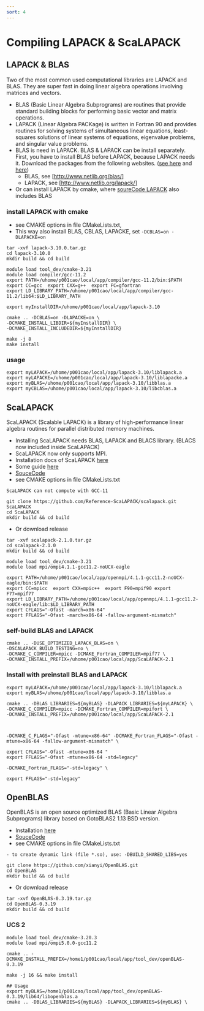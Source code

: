 ```yaml
---
sort: 4
---
```


# Compiling LAPACK & ScaLAPACK

## LAPACK & BLAS
Two of the most common used computational libraries are LAPACK and BLAS.  They are super fast in doing linear algebra operations involving matrices and vectors.
- BLAS (Basic Linear Algebra Subprograms) are routines that provide standard building blocks for performing basic vector and matrix operations. 
- LAPACK (Linear Algebra PACKage) is written in Fortran 90 and provides routines for solving systems of simultaneous linear equations, least-squares solutions of linear systems of equations, eigenvalue problems, and singular value problems.
- BLAS is need in LAPACK. BLAS & LAPACK can be install separately. First, you have to install BLAS before LAPACK, because LAPACK needs it. Download the packages from the following websites. ([see here](https://coral.ise.lehigh.edu/jild13/2016/07/27/install-lapack-and-blas-on-linux-based-systems/) and [here](https://stackoverflow.com/questions/63600714/how-to-build-blas-and-lapack-for-use-in-c-on-linux-cluster))
    - BLAS, see [http://www.netlib.org/blas/]
    - LAPACK, see [http://www.netlib.org/lapack/]
- Or can install LAPACK by cmake, where [soureCode LAPACK](https://github.com/Reference-LAPACK/lapack) also includes BLAS

### install LAPACK with cmake
- see CMAKE options in file CMakeLists.txt, 
- This way also install BLAS, CBLAS, LAPACKE, set `-DCBLAS=on -DLAPACKE=on`
```shell
tar -xvf lapack-3.10.0.tar.gz
cd lapack-3.10.0
mkdir build && cd build
```
```shell
module load tool_dev/cmake-3.21
module load compiler/gcc-11.2
export PATH=/uhome/p001cao/local/app/compiler/gcc-11.2/bin:$PATH
export CC=gcc  export CXX=g++  export FC=gfortran  
export LD_LIBRARY_PATH=/uhome/p001cao/local/app/compiler/gcc-11.2/lib64:$LD_LIBRARY_PATH

export myInstallDIR=/uhome/p001cao/local/app/lapack-3.10

cmake .. -DCBLAS=on -DLAPACKE=on \
-DCMAKE_INSTALL_LIBDIR=${myInstallDIR} \
-DCMAKE_INSTALL_INCLUDEDIR=${myInstallDIR}

make -j 8
make install 
```

### usage
```shell
export myLAPACK=/uhome/p001cao/local/app/lapack-3.10/liblapack.a
export myLAPACKE=/uhome/p001cao/local/app/lapack-3.10/liblapacke.a
export myBLAS=/uhome/p001cao/local/app/lapack-3.10/libblas.a
export myCBLAS=/uhome/p001cao/local/app/lapack-3.10/libcblas.a
```

## ScaLAPACK
ScaLAPACK (Scalable LAPACK) is a library of high-performance linear algebra routines for parallel distributed memory machines.
- Installing ScaLAPACK needs BLAS, LAPACK and BLACS library. (BLACS now included inside ScaLAPACK)
- ScaLAPACK now only supports MPI.
- Installation docs of ScaLAPACK [here](http://netlib.org/scalapack/scalapack_installer/README)
- Some guide [here](https://gitlab.com/arm-hpc/packages/-/wikis/packages/scalapack)
- [SouceCode](https://github.com/Reference-ScaLAPACK/scalapack)
- see CMAKE options in file CMakeLists.txt
```note 
ScaLAPACK can not compute with GCC-11
```
```shell
git clone https://github.com/Reference-ScaLAPACK/scalapack.git ScaLAPACK
cd ScaLAPACK
mkdir build && cd build
```
- Or download release
```shell
tar -xvf scalapack-2.1.0.tar.gz
cd scalapack-2.1.0
mkdir build && cd build
```

```shell
module load tool_dev/cmake-3.21          
module load mpi/ompi4.1.1-gcc11.2-noUCX-eagle

export PATH=/uhome/p001cao/local/app/openmpi/4.1.1-gcc11.2-noUCX-eagle/bin:$PATH
export CC=mpicc  export CXX=mpic++  export F90=mpif90 export F77=mpif77
export LD_LIBRARY_PATH=/uhome/p001cao/local/app/openmpi/4.1.1-gcc11.2-noUCX-eagle/lib:$LD_LIBRARY_PATH
export CFLAGS="-Ofast -march=x86-64" 
export FFLAGS="-Ofast -march=x86-64 -fallow-argument-mismatch"
```

### self-build BLAS and LAPACK
```shell
cmake .. -DUSE_OPTIMIZED_LAPACK_BLAS=on \
-DSCALAPACK_BUILD_TESTING=no \
-DCMAKE_C_COMPILER=mpicc -DCMAKE_Fortran_COMPILER=mpif77 \
-DCMAKE_INSTALL_PREFIX=/uhome/p001cao/local/app/ScaLAPACK-2.1 
```

### Install with preinstall BLAS and LAPACK
```shell
export myLAPACK=/uhome/p001cao/local/app/lapack-3.10/liblapack.a
export myBLAS=/uhome/p001cao/local/app/lapack-3.10/libblas.a

cmake .. -DBLAS_LIBRARIES=${myBLAS} -DLAPACK_LIBRARIES=${myLAPACK} \
-DCMAKE_C_COMPILER=mpicc -DCMAKE_Fortran_COMPILER=mpifort \
-DCMAKE_INSTALL_PREFIX=/uhome/p001cao/local/app/ScaLAPACK-2.1 



-DCMAKE_C_FLAGS="-Ofast -mtune=x86-64" -DCMAKE_Fortran_FLAGS="-Ofast -mtune=x86-64 -fallow-argument-mismatch" \

export CFLAGS="-Ofast -mtune=x86-64 " 
export FFLAGS="-Ofast -mtune=x86-64 -std=legacy"

-DCMAKE_Fortran_FLAGS="-std=legacy" \

export FFLAGS="-std=legacy"

```


## OpenBLAS
OpenBLAS is an open source optimized BLAS (Basic Linear Algebra Subprograms) library based on GotoBLAS2 1.13 BSD version.
- Installation  [here](https://iq.opengenus.org/install-openblas-from-source/)
- [SouceCode](https://github.com/xianyi/OpenBLAS)
- see CMAKE options in file CMakeLists.txt

```note 
- to create dynamic link (file *.so), use: -DBUILD_SHARED_LIBS=yes 
```
```shell
git clone https://github.com/xianyi/OpenBLAS.git
cd OpenBLAS
mkdir build && cd build
```
- Or download release
```shell
tar -xvf OpenBLAS-0.3.19.tar.gz
cd OpenBLAS-0.3.19
mkdir build && cd build
```

### UCS 2
```shell
module load tool_dev/cmake-3.20.3
module load mpi/ompi5.0.0-gcc11.2

cmake .. -DCMAKE_INSTALL_PREFIX=/home1/p001cao/local/app/tool_dev/openBLAS-0.3.19

make -j 16 && make install
```


```shell
## Usage
export myBLAS=/home1/p001cao/local/app/tool_dev/openBLAS-0.3.19/lib64/libopenblas.a   
cmake .. -DBLAS_LIBRARIES=${myBLAS} -DLAPACK_LIBRARIES=${myBLAS} \
```